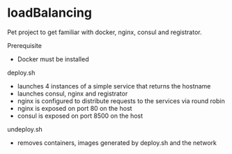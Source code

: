 # loadBalancing
Pet project to get familiar with docker, nginx, consul and registrator.

Prerequisite
- Docker must be installed

deploy.sh
- launches 4 instances of a simple service that returns the hostname
- launches consul, nginx and registrator
- nginx is configured to distribute requests to the services via round robin
- nginx is exposed on port 80 on the host
- consul is exposed on port 8500 on the host

undeploy.sh
- removes containers, images generated by deploy.sh and the network

